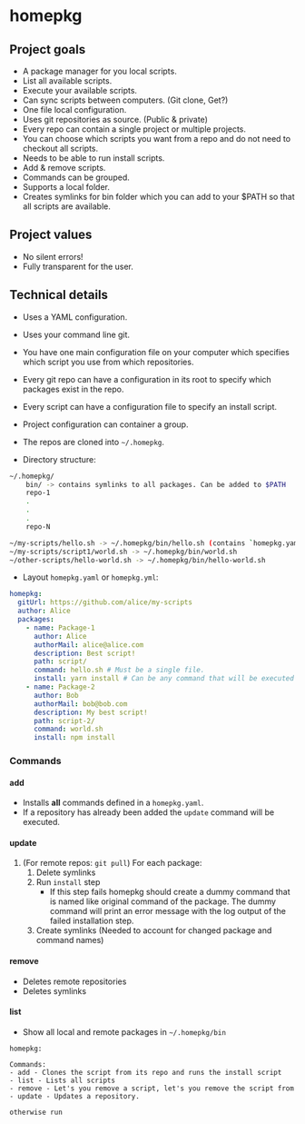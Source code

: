 # homepkg

## Project goals

* A package manager for you local scripts.
* List all available scripts.
* Execute your available scripts.
* Can sync scripts between computers. (Git clone, Get?)
* One file local configuration.
* Uses git repositories as source. (Public & private)
* Every repo can contain a single project or multiple projects.
* You can choose which scripts you want from a repo and do not need to checkout all scripts.
* Needs to be able to run install scripts.
* Add & remove scripts.
* Commands can be grouped.
* Supports a local folder.
* Creates symlinks for bin folder which you can add to your $PATH so that all scripts are available.

## Project values
* No silent errors!
* Fully transparent for the user.

## Technical details
* Uses a YAML configuration.
* Uses your command line git.
* You have one main configuration file on your computer which specifies which script you use from which repositories.
* Every git repo can have a configuration in its root to specify which packages exist in the repo.
* Every script can have a configuration file to specify an install script.
* Project configuration can container a group.

* The repos are cloned into `~/.homepkg`.

* Directory structure:
```sh
~/.homepkg/
    bin/ -> contains symlinks to all packages. Can be added to $PATH
    repo-1
    .
    .
    .
    repo-N

~/my-scripts/hello.sh -> ~/.homepkg/bin/hello.sh (contains `homepkg.yaml`)
~/my-scripts/script1/world.sh -> ~/.homepkg/bin/world.sh
~/other-scripts/hello-world.sh -> ~/.homepkg/bin/hello-world.sh
```

* Layout `homepkg.yaml` or `homepkg.yml`:
```yaml
homepkg:
  gitUrl: https://github.com/alice/my-scripts
  author: Alice
  packages:
    - name: Package-1
      author: Alice
      authorMail: alice@alice.com
      description: Best script!
      path: script/
      command: hello.sh # Must be a single file.
      install: yarn install # Can be any command that will be executed within the package directory.
    - name: Package-2
      author: Bob
      authorMail: bob@bob.com
      description: My best script!
      path: script-2/
      command: world.sh
      install: npm install
```

### Commands

#### add
* Installs **all** commands defined in a `homepkg.yaml`.
* If a repository has already been added the `update` command will be executed.

#### update
1. (For remote repos: `git pull`)
For each package:
    1. Delete symlinks
    2. Run `install` step
        * If this step fails homepkg should create a dummy command that is named like original command of the package.
          The dummy command will print an error message with the log output of the failed installation step.
    3. Create symlinks (Needed to account for changed package and command names)

#### remove
* Deletes remote repositories
* Deletes symlinks

#### list
* Show all local and remote packages in `~/.homepkg/bin`

```
homepkg:

Commands:
- add - Clones the script from its repo and runs the install script
- list - Lists all scripts
- remove - Let's you remove a script, let's you remove the script from
- update - Updates a repository.

otherwise run
```
